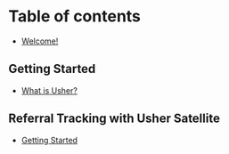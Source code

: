 # Table of contents

* [Welcome!](README.md)

## Getting Started

* [What is Usher?](getting-started/what-is-usher.md)

## Referral Tracking with Usher Satellite

* [Getting Started](referral-tracking-with-usher-satellite/getting-started.md)
